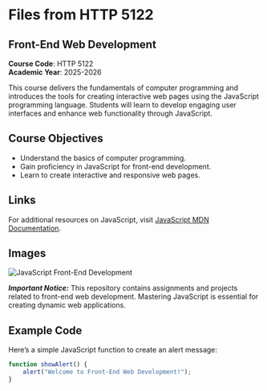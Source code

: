 # Files from HTTP 5122

## Front-End Web Development

**Course Code**: HTTP 5122  
**Academic Year**: 2025-2026

This course delivers the fundamentals of computer programming and introduces the tools for creating interactive web pages using the JavaScript programming language. Students will learn to develop engaging user interfaces and enhance web functionality through JavaScript.

## Course Objectives
- Understand the basics of computer programming.
- Gain proficiency in JavaScript for front-end development.
- Learn to create interactive and responsive web pages.

## Links

For additional resources on JavaScript, visit [JavaScript MDN Documentation](https://developer.mozilla.org/en-US/docs/Web/JavaScript).

## Images

![JavaScript Front-End Development](./javascript_frontend_development.jpg)

***Important Notice:*** This repository contains assignments and projects related to front-end web development. Mastering JavaScript is essential for creating dynamic web applications.

## Example Code

Here’s a simple JavaScript function to create an alert message:

```javascript
function showAlert() {
    alert("Welcome to Front-End Web Development!");
}
